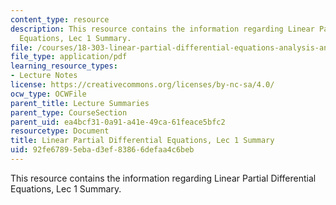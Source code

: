 ```yaml
---
content_type: resource
description: This resource contains the information regarding Linear Partial Differential
  Equations, Lec 1 Summary.
file: /courses/18-303-linear-partial-differential-equations-analysis-and-numerics-fall-2014/92fe67895ebad3ef83866defaa4c6beb_MIT18_303F14_Lecture1.pdf
file_type: application/pdf
learning_resource_types:
- Lecture Notes
license: https://creativecommons.org/licenses/by-nc-sa/4.0/
ocw_type: OCWFile
parent_title: Lecture Summaries
parent_type: CourseSection
parent_uid: ea4bcf31-0a91-a41e-49ca-61feace5bfc2
resourcetype: Document
title: Linear Partial Differential Equations, Lec 1 Summary
uid: 92fe6789-5eba-d3ef-8386-6defaa4c6beb
---
```

This resource contains the information regarding Linear Partial Differential Equations, Lec 1 Summary.
